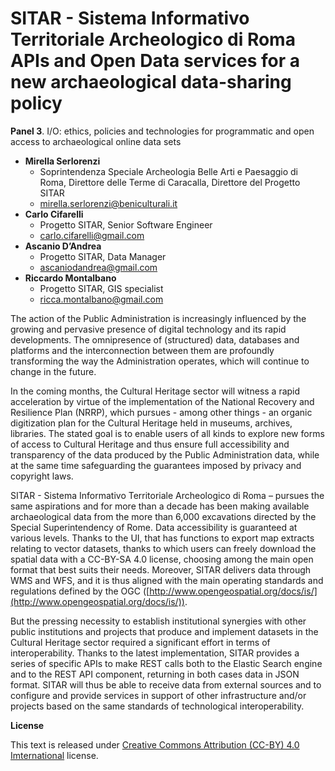 # SITAR - Sistema Informativo Territoriale Archeologico di Roma APIs and Open Data services for a new archaeological data-sharing policy

**Panel 3**. I/O: ethics, policies and technologies for programmatic and open access to archaeological online data sets

- **Mirella Serlorenzi**
  -  Soprintendenza Speciale Archeologia Belle Arti e Paesaggio di Roma, Direttore delle Terme di Caracalla, Direttore del Progetto SITAR
  - [mirella.serlorenzi@beniculturali.it](mailto:mirella.serlorenzi@beniculturali.it)
- **Carlo Cifarelli**
  - Progetto SITAR, Senior Software Engineer
  - [carlo.cifarelli@gmail.com](mailto:carlo.cifarelli@gmail.com)
- **Ascanio D’Andrea**
  - Progetto SITAR, Data Manager
  - [ascaniodandrea@gmail.com](mailto:ascaniodandrea@gmail.com)
- **Riccardo Montalbano**
  - Progetto SITAR, GIS specialist
  - [ricca.montalbano@gmail.com](mailto:ricca.montalbano@gmail.com)

The action of the Public Administration is increasingly influenced by the growing and pervasive presence of digital technology and its rapid developments. The omnipresence of (structured) data, databases and platforms and the interconnection between them are profoundly transforming the way the Administration operates, which will continue to change in the future.

In the coming months, the Cultural Heritage sector will witness a rapid acceleration by virtue of the implementation of the National Recovery and Resilience Plan (NRRP), which pursues - among other things - an organic digitization plan for the Cultural Heritage held in museums, archives, libraries. The stated goal is to enable users of all kinds to explore new forms of access to Cultural Heritage and thus ensure full accessibility and transparency of the data produced by the Public Administration data, while at the same time safeguarding the guarantees imposed by privacy and copyright laws.

SITAR - Sistema Informativo Territoriale Archeologico di Roma – pursues the same aspirations and for more than a decade has been making available archaeological data from the more than 6,000 excavations directed by the Special Superintendency of Rome. Data accessibility is guaranteed at various levels. Thanks to the UI, that has functions to export map extracts relating to vector datasets, thanks to which users can freely download the spatial data with a CC-BY-SA 4.0 license, choosing among the main open format that best suits their needs.  Moreover, SITAR delivers data through WMS and WFS, and it is thus aligned with the main operating standards and regulations defined by the OGC ([http://www.opengeospatial.org/docs/is/](http://www.opengeospatial.org/docs/is/)). 

But the pressing necessity to establish institutional synergies with other public institutions and projects that produce and implement datasets in the Cultural Heritage sector required a significant effort in terms of interoperability. Thanks to the latest implementation, SITAR provides a series of specific APIs to make REST calls both to the Elastic Search engine and to the REST API component, returning in both cases data in JSON format. SITAR will thus be able to receive data from external sources and to configure and provide services in support of other infrastructure and/or projects based on the same standards of technological interoperability. 


**License**

This text is released under [Creative Commons Attribution (CC-BY) 4.0 Imternational](https://creativecommons.org/licenses/by/4.0/) license.
